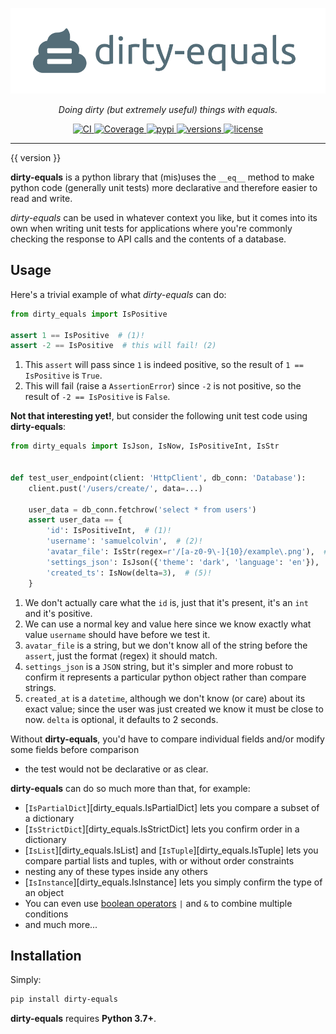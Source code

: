 <p align="center">
  <img src="./img/logo-text.svg" alt="dirty-equals">
</p>
<p align="center">
  <em>Doing dirty (but extremely useful) things with equals.</em>
</p>
<p align="center">
  <a href="https://github.com/samuelcolvin/dirty-equals/actions?query=event%3Apush+branch%3Amain+workflow%3ACI">
    <img src="https://github.com/samuelcolvin/dirty-equals/workflows/CI/badge.svg?event=push" alt="CI">
  </a>
  <a href="https://codecov.io/gh/samuelcolvin/dirty-equals">
    <img src="https://codecov.io/gh/samuelcolvin/dirty-equals/branch/main/graph/badge.svg" alt="Coverage">
  </a>
  <a href="https://pypi.python.org/pypi/dirty-equals">
    <img src="https://img.shields.io/pypi/v/dirty-equals.svg" alt="pypi">
  </a>
  <a href="https://github.com/samuelcolvin/dirty-equals">
    <img src="https://img.shields.io/pypi/pyversions/dirty-equals.svg" alt="versions">
  </a>
  <a href="https://github.com/samuelcolvin/dirty-equals/blob/main/LICENSE">
    <img src="https://img.shields.io/github/license/samuelcolvin/dirty-equals.svg" alt="license">
  </a>
</p>

---

{{ version }}

**dirty-equals** is a python library that (mis)uses the `__eq__` method to make python code (generally unit tests)
more declarative and therefore easier to read and write.

*dirty-equals* can be used in whatever context you like, but it comes into its own when writing unit tests for
applications where you're commonly checking the response to API calls and the contents of a database.

## Usage

Here's a trivial example of what *dirty-equals* can do:

```{.py title="Trivial Usage" test="skip"}
from dirty_equals import IsPositive

assert 1 == IsPositive  # (1)!
assert -2 == IsPositive  # this will fail! (2)
```

1. This `assert` will pass since `1` is indeed positive, so the result of `1 == IsPositive` is `True`.
2. This will fail (raise a `AssertionError`) since `-2` is not positive,
   so the result of `-2 == IsPositive` is `False`.

**Not that interesting yet!**, but consider the following unit test code using **dirty-equals**:

```{.py title="More Powerful Usage" lint="skip"}
from dirty_equals import IsJson, IsNow, IsPositiveInt, IsStr


def test_user_endpoint(client: 'HttpClient', db_conn: 'Database'):
    client.pust('/users/create/', data=...)

    user_data = db_conn.fetchrow('select * from users')
    assert user_data == {
        'id': IsPositiveInt,  # (1)!
        'username': 'samuelcolvin',  # (2)!
        'avatar_file': IsStr(regex=r'/[a-z0-9\-]{10}/example\.png'),  # (3)!
        'settings_json': IsJson({'theme': 'dark', 'language': 'en'}),  # (4)!
        'created_ts': IsNow(delta=3),  # (5)!
    }
```

1. We don't actually care what the `id` is, just that it's present, it's an `int` and it's positive.
2. We can use a normal key and value here since we know exactly what value `username` should have before we test it.
3. `avatar_file` is a string, but we don't know all of the string before the `assert`,
   just the format (regex) it should match.
4. `settings_json` is a `JSON` string, but it's simpler and more robust to confirm it represents a particular python
   object rather than compare strings.
5. `created_at` is a `datetime`, although we don't know (or care) about its exact value;
   since the user was just created we know it must be close to now. `delta` is optional, it defaults to 2 seconds.

Without **dirty-equals**, you'd have to compare individual fields and/or modify some fields before comparison
- the test would not be declarative or as clear.

**dirty-equals** can do so much more than that, for example:

* [`IsPartialDict`][dirty_equals.IsPartialDict] lets you compare a subset of a dictionary
* [`IsStrictDict`][dirty_equals.IsStrictDict] lets you confirm order in a dictionary
* [`IsList`][dirty_equals.IsList] and [`IsTuple`][dirty_equals.IsTuple] lets you compare partial lists and tuples,
  with or without order constraints
* nesting any of these types inside any others
* [`IsInstance`][dirty_equals.IsInstance] lets you simply confirm the type of an object
* You can even use [boolean operators](./usage.md#boolean-logic) `|` and `&` to combine multiple conditions
* and much more...

## Installation

Simply:

```bash
pip install dirty-equals
```

**dirty-equals** requires **Python 3.7+**.
